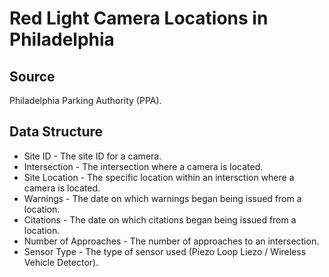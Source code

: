 # Red Light Camera Locations in Philadelphia

## Source

Philadelphia Parking Authority (PPA).

## Data Structure

* Site ID - The site ID for a camera.
* Intersection - The intersection where a camera is located.
* Site Location - The specific location within an intersction where a camera is located.
* Warnings - The date on which warnings began being issued from a location.
* Citations - The date on which citations began being issued from a location.
* Number of Approaches - The number of approaches to an intersection.
* Sensor Type - The type of sensor used (Piezo Loop Liezo / Wireless Vehicle Detector).
